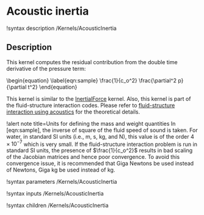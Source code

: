 # Acoustic inertia

!syntax description /Kernels/AcousticInertia

## Description

This kernel computes the residual contribution from the double time derivative of
the pressure term:

\begin{equation}
    \label{eqn:sample}
    \frac{1}{c_o^2} \frac{\partial^2 p}{\partial t^2}
\end{equation}

 This kernel is similar to the [InertialForce](/InertialForce.md) kernel. Also, this kernel is part of the fluid-structure interaction codes. Please refer to [fluid-structure interaction using acoustics](/fsi_acoustics.md) for the theoretical details.

!alert note title=Units for defining the mass and weight quantities
In [eqn:sample], the inverse of square of the fluid speed of sound is taken.
For water, in standard SI units (i.e., m, s, kg, and N), this value is of the order
$4\times 10^{-7}$ which is very small. If the fluid-structure interaction problem
is run in standard SI units, the presence of $\frac{1}{c_o^2}$ results in bad scaling
of the Jacobian matrices and hence poor convergence. To avoid this convergence issue,
it is recommended that Giga Newtons be used instead of Newtons, Giga kg be used instead of kg.

!syntax parameters /Kernels/AcousticInertia

!syntax inputs /Kernels/AcousticInertia

!syntax children /Kernels/AcousticInertia
